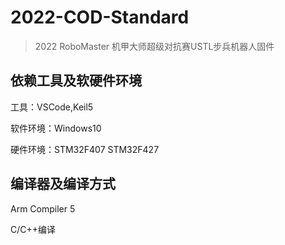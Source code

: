 # 2022-COD-Standard

> 2022 RoboMaster 机甲大师超级对抗赛USTL步兵机器人固件

## 依赖工具及软硬件环境

工具：VSCode,Keil5

软件环境：Windows10

硬件环境：STM32F407 STM32F427

## 编译器及编译方式

Arm Compiler 5

C/C++编译

